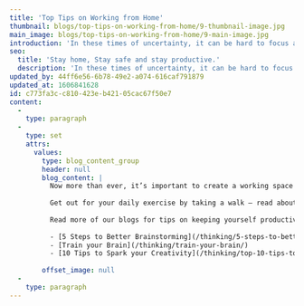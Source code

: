 ```yaml
---
title: 'Top Tips on Working from Home'
thumbnail: blogs/top-tips-on-working-from-home/9-thumbnail-image.jpg
main_image: blogs/top-tips-on-working-from-home/9-main-image.jpg
introduction: 'In these times of uncertainty, it can be hard to focus and strike the right balance between work and life responsibilities. This may be the first time you are working from home, so here at Think! we’ve put together some thoughts on how to stay productive, happy and healthy. Creatives are an adaptable sort, many working remotely or freelancing from home as a matter of course, so here’s some of our top tips on how the make the most of working from home.'
seo:
  title: 'Stay home, Stay safe and stay productive.'
  description: 'In these times of uncertainty, it can be hard to focus and strike the right balance between work and life responsibilities. Is it your first time working from home? Read our teams top tips in staying productive.'
updated_by: 44ff6e56-6b78-49e2-a074-616caf791879
updated_at: 1606841628
id: c773fa3c-c810-423e-b421-05cac67f50e7
content:
  -
    type: paragraph
  -
    type: set
    attrs:
      values:
        type: blog_content_group
        header: null
        blog_content: |
          Now more than ever, it’s important to create a working space and establish boundaries for home working. Create a work space separate to your relaxing living areas, so it’s easier to switch between work mode and family time. Stick to your hours; create a routine to make sure you’re getting enough sleep and exercise. A great way to do all of this is to tidy your workspace at the end of your day, then get outside for a walk. This will give you the time to switch off mentally and return back home into your same space, but in a different mindset.
          
          Get out for your daily exercise by taking a walk – read about the benefits walking can have on your creativity in our blog post – [Take a walk on the creative side.](/thinking/take-a-walk-on-the-creative-side/) If you are self-isolating and can’t leave your house, then escape your environment by picking up a book. Read our blog post on [how reading can boost your creativity.](/thinking/how-reading-can-boost-creativity/)
          
          Read more of our blogs for tips on keeping yourself productive.
          
          - [5 Steps to Better Brainstorming](/thinking/5-steps-to-better-brainstorming/)
          - [Train your Brain](/thinking/train-your-brain/)
          - [10 Tips to Spark your Creativity](/thinking/top-10-tips-to-spark-your-creativity/)
          
        offset_image: null
  -
    type: paragraph
---
```

